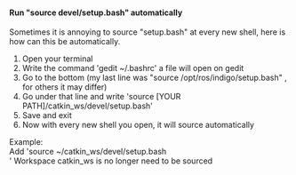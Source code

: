 #### Run "source devel/setup.bash" automatically<br>
Sometimes it is annoying to source "setup.bash" at every new shell, here is how can this be automatically.
1. Open your terminal
2. Write the command 'gedit ~/.bashrc' a file will open on gedit
3. Go to the bottom (my last line was "source /opt/ros/indigo/setup.bash" , for others it may differ)
4. Go under that line and write 'source [YOUR PATH]/catkin_ws/devel/setup.bash'
5. Save and exit
6. Now with every new shell you open, it will source automatically <br/>

Example:<br>
Add 'source ~/catkin_ws/devel/setup.bash<br>'
Workspace catkin_ws is no longer need to be sourced

